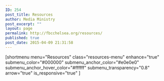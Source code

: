```yaml
---
ID: 254
post_title: Resources
author: Media Ministry
post_excerpt: ""
layout: page
permalink: http://fbcchelsea.org/resources/
published: true
post_date: 2015-04-09 21:31:58
---
```

<p>[shortmenu menu="Resources" class="resources-menu" enhance="true" submenu_color="#000000" submenu_anchor_color="#e0e0e0" submenu_anchor_hover_color="#ffffff" submenu_transparency="0.8" arrow="true" is_responsive="true" ]</p>